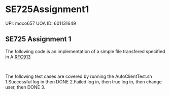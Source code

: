 # SE725Assignment1 
UPI: moco657
UOA ID: 601131649
<br>
## SE725 Assignment 1
The following code is an implementation of a simple file transfered specified in A [RFC913](https://datatracker.ietf.org/doc/html/rfc913)

<br>







The following test cases are covered by running the AutoClientTest.sh
1.Successful log in then DONE
2.Failed log in, then true log in, then change user, then DONE
3.
